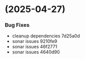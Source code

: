 #  (2025-04-27)


### Bug Fixes

* cleanup dependencies 7d25a0d
* sonar issues 9210fe9
* sonar issues 46f2771
* sonar issues 4640d90



